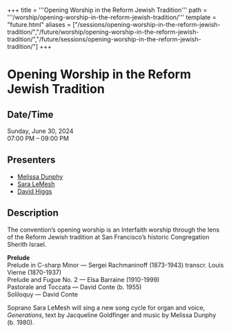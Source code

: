 +++
title = '''Opening Worship in the Reform Jewish Tradition'''
path = '''/worship/opening-worship-in-the-reform-jewish-tradition/'''
template = "future.html"
aliases = ["/sessions/opening-worship-in-the-reform-jewish-tradition/","/future/worship/opening-worship-in-the-reform-jewish-tradition/","/future/sessions/opening-worship-in-the-reform-jewish-tradition/"]
+++

<h1>Opening Worship in the Reform Jewish Tradition</h1>

<h2>Date/Time</h2>
<p>Sunday, June 30, 2024<br>
07:00 PM – 09:00 PM</p>
<h2>Presenters</h2>
<ul>
<li><a href="/composers/melissa-dunphy/">Melissa Dunphy</a></li>
<li><a href="/performers/sara-lemesh/">Sara LeMesh</a></li>
<li><a href="/performers/david-higgs/">David Higgs</a></li>
</ul>
<h2>Description</h2>

<div class="ag87-crtemvc-hsbk"><div class="css-vsf5of"><p class="carina-rte-public-DraftStyleDefault-block">The convention’s opening worship is an Interfaith worship through the lens of the Reform Jewish tradition at San Francisco’s historic Congregation Sherith Israel.</p><p class="carina-rte-public-DraftStyleDefault-block"><span style="font-weight: bold;">Prelude</span><br>Prelude in C-sharp Minor — Sergei Rachmaninoff (1873-1943) transcr. Louis Vierne (1870-1937)<br>Prelude and Fugue No. 2 — Elsa Barraine (1910-1999)<br>Pastorale and Toccata — David Conte (b. 1955)<br>Soliloquy — David Conte</p><p class="carina-rte-public-DraftStyleDefault-block">Soprano Sara LeMesh will sing a new song cycle for organ and voice, <span style="font-style: italic;">Generations</span>, text by Jacqueline Goldfinger and music by Melissa Dunphy (b. 1980).</p></div></div>


